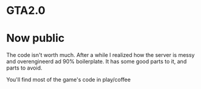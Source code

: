 GTA2.0
===========================

# Now public
The code isn't worth much. After a while I realized how the server is messy and overengineerd ad 90% boilerplate. It has some good parts to it, and parts to avoid.

You'll find most of the game's code in play/coffee
